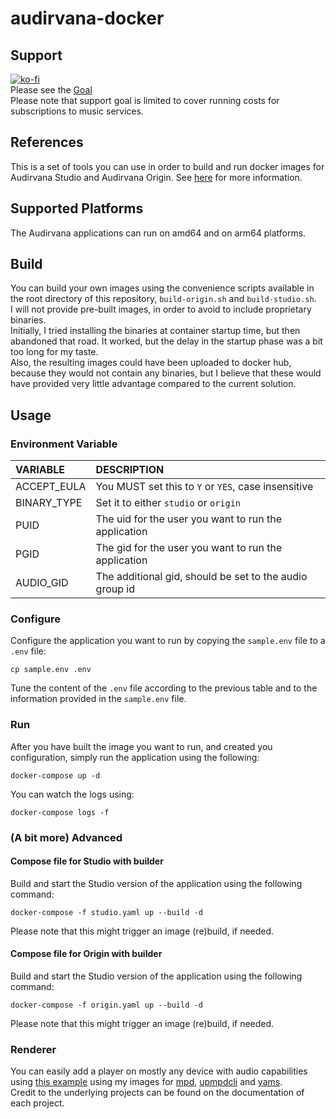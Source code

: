 # audirvana-docker

## Support

[![ko-fi](https://ko-fi.com/img/githubbutton_sm.svg)](https://ko-fi.com/H2H7UIN5D)  
Please see the [Goal](https://ko-fi.com/giof71/goal?g=0)  
Please note that support goal is limited to cover running costs for subscriptions to music services.

## References

This is a set of tools you can use in order to build and run docker images for Audirvana Studio and Audirvana Origin. See [here](https://audirvana.com/linux/) for more information.  

## Supported Platforms

The Audirvana applications can run on amd64 and on arm64 platforms.  

## Build

You can build your own images using the convenience scripts available in the root directory of this repository, `build-origin.sh` and `build-studio.sh`.  
I will not provide pre-built images, in order to avoid to include proprietary binaries.  
Initially, I tried installing the binaries at container startup time, but then abandoned that road. It worked, but the delay in the startup phase was a bit too long for my taste.  
Also, the resulting images could have been uploaded to docker hub, because they would not contain any binaries, but I believe that these would have provided very little advantage compared to the current solution.  

## Usage

### Environment Variable

VARIABLE|DESCRIPTION
:---|:---
ACCEPT_EULA|You MUST set this to `Y` or `YES`, case insensitive
BINARY_TYPE|Set it to either `studio` or `origin`
PUID|The uid for the user you want to run the application
PGID|The gid for the user you want to run the application
AUDIO_GID|The additional gid, should be set to the audio group id

### Configure

Configure the application you want to run by copying the `sample.env` file to a `.env` file:

`cp sample.env .env`

Tune the content of the `.env` file according to the previous table and to the information provided in the `sample.env` file.  

### Run

After you have built the image you want to run, and created you configuration, simply run the application using the following:

`docker-compose up -d`

You can watch the logs using:

`docker-compose logs -f`

### (A bit more) Advanced

#### Compose file for Studio with builder

Build and start the Studio version of the application using the following command:

`docker-compose -f studio.yaml up --build -d`

Please note that this might trigger an image (re)build, if needed.

#### Compose file for Origin with builder

Build and start the Studio version of the application using the following command:

`docker-compose -f origin.yaml up --build -d`

Please note that this might trigger an image (re)build, if needed.

### Renderer

You can easily add a player on mostly any device with audio capabilities using [this example](https://github.com/GioF71/audio-tools/tree/main/players/audirvana-upnp) using my images for [mpd](https://github.com/GioF71/mpd-alsa-docker), [upmpdcli](https://github.com/GioF71/upmpdcli-docker) and [yams](https://github.com/GioF71/yams-docker).  
Credit to the underlying projects can be found on the documentation of each project.

